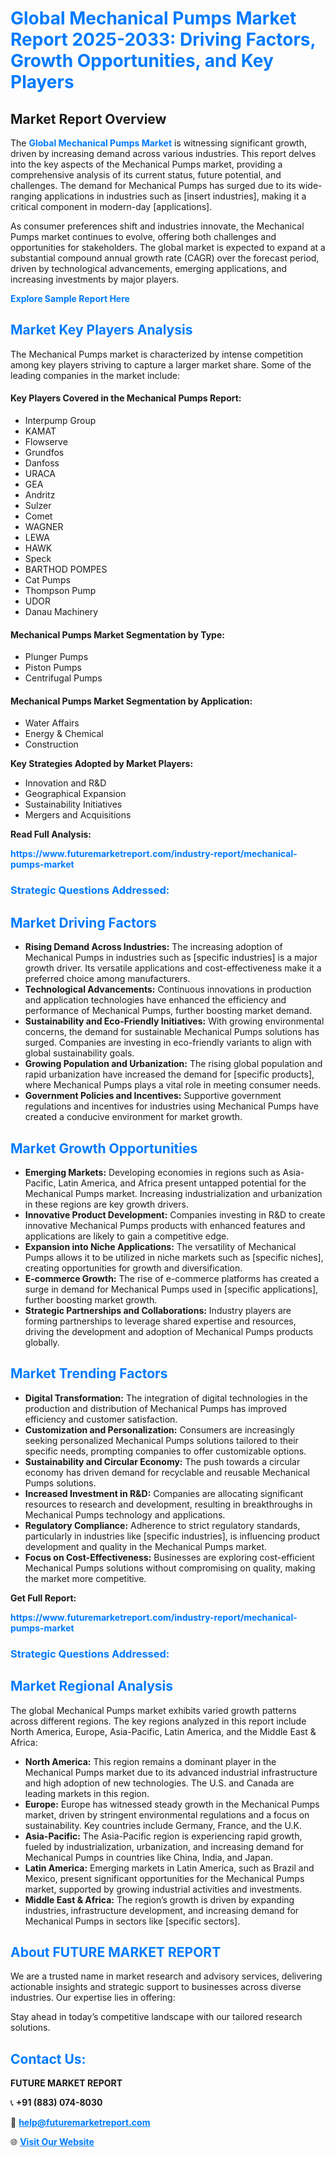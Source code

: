 <h1 style="color: #007BFF;">Global Mechanical Pumps Market Report 2025-2033: Driving Factors, Growth Opportunities, and Key Players</h1>

<section id="overview">
<h2>Market Report Overview</h2>
<p>The <a href="https://www.futuremarketreport.com/industry-report/mechanical-pumps-market" style="color: #007BFF; text-decoration: none;"><strong>Global Mechanical Pumps Market</strong></a> is witnessing significant growth, driven by increasing demand across various industries. This report delves into the key aspects of the Mechanical Pumps market, providing a comprehensive analysis of its current status, future potential, and challenges. The demand for Mechanical Pumps has surged due to its wide-ranging applications in industries such as [insert industries], making it a critical component in modern-day [applications].</p>
<p>As consumer preferences shift and industries innovate, the Mechanical Pumps market continues to evolve, offering both challenges and opportunities for stakeholders. The global market is expected to expand at a substantial compound annual growth rate (CAGR) over the forecast period, driven by technological advancements, emerging applications, and increasing investments by major players.</p>
</section>

<section id="overview">
<p><a href="https://www.futuremarketreport.com/request-sample/reportId=33614" style="color: #007BFF; text-decoration: none;"><strong>Explore Sample Report Here</strong></a></p>
</section>

<section id="key-players">
<h2 style="color: #007BFF;">Market Key Players Analysis</h2>
<p>The Mechanical Pumps market is characterized by intense competition among key players striving to capture a larger market share. Some of the leading companies in the market include:</p>
<h4>Key Players Covered in the Mechanical Pumps Report:</h4>
<ul><li>Interpump Group</li><li>KAMAT</li><li>Flowserve</li><li>Grundfos</li><li>Danfoss</li><li>URACA</li><li>GEA</li><li>Andritz</li><li>Sulzer</li><li>Comet</li><li>WAGNER</li><li>LEWA</li><li>HAWK</li><li>Speck</li><li>BARTHOD POMPES</li><li>Cat Pumps</li><li>Thompson Pump</li><li>UDOR</li><li>Danau Machinery</li></ul>
<h4>Mechanical Pumps Market Segmentation by Type:</h4>
<ul><li>Plunger Pumps</li><li>Piston Pumps</li><li>Centrifugal Pumps</li></ul>

<h4>Mechanical Pumps Market Segmentation by Application:</h4>
<ul><li>Water Affairs</li><li>Energy &amp; Chemical</li><li>Construction</li></ul>
<p><strong>Key Strategies Adopted by Market Players:</strong></p>
<ul>
<li>Innovation and R&D</li>
<li>Geographical Expansion</li>
<li>Sustainability Initiatives</li>
<li>Mergers and Acquisitions</li>
</ul>
</section>

<section>
<p><strong>Read Full Analysis: </strong></p><a href="https://www.futuremarketreport.com/industry-report/mechanical-pumps-market" style="color: #007BFF; text-decoration: none;"><strong>https://www.futuremarketreport.com/industry-report/mechanical-pumps-market</strong></a>
<h3 style="color: #007BFF;">Strategic Questions Addressed:</h3>
</section>

<section id="driving-factors">
<h2 style="color: #007BFF;">Market Driving Factors</h2>
<ul>
<li><strong>Rising Demand Across Industries:</strong> The increasing adoption of Mechanical Pumps in industries such as [specific industries] is a major growth driver. Its versatile applications and cost-effectiveness make it a preferred choice among manufacturers.</li>
<li><strong>Technological Advancements:</strong> Continuous innovations in production and application technologies have enhanced the efficiency and performance of Mechanical Pumps, further boosting market demand.</li>
<li><strong>Sustainability and Eco-Friendly Initiatives:</strong> With growing environmental concerns, the demand for sustainable Mechanical Pumps solutions has surged. Companies are investing in eco-friendly variants to align with global sustainability goals.</li>
<li><strong>Growing Population and Urbanization:</strong> The rising global population and rapid urbanization have increased the demand for [specific products], where Mechanical Pumps plays a vital role in meeting consumer needs.</li>
<li><strong>Government Policies and Incentives:</strong> Supportive government regulations and incentives for industries using Mechanical Pumps have created a conducive environment for market growth.</li>
</ul>
</section>

<section id="growth-opportunities">
<h2 style="color: #007BFF;">Market Growth Opportunities</h2>
<ul>
<li><strong>Emerging Markets:</strong> Developing economies in regions such as Asia-Pacific, Latin America, and Africa present untapped potential for the Mechanical Pumps market. Increasing industrialization and urbanization in these regions are key growth drivers.</li>
<li><strong>Innovative Product Development:</strong> Companies investing in R&D to create innovative Mechanical Pumps products with enhanced features and applications are likely to gain a competitive edge.</li>
<li><strong>Expansion into Niche Applications:</strong> The versatility of Mechanical Pumps allows it to be utilized in niche markets such as [specific niches], creating opportunities for growth and diversification.</li>
<li><strong>E-commerce Growth:</strong> The rise of e-commerce platforms has created a surge in demand for Mechanical Pumps used in [specific applications], further boosting market growth.</li>
<li><strong>Strategic Partnerships and Collaborations:</strong> Industry players are forming partnerships to leverage shared expertise and resources, driving the development and adoption of Mechanical Pumps products globally.</li>
</ul>
</section>

<section id="trending-factors">
<h2 style="color: #007BFF;">Market Trending Factors</h2>
<ul>
<li><strong>Digital Transformation:</strong> The integration of digital technologies in the production and distribution of Mechanical Pumps has improved efficiency and customer satisfaction.</li>
<li><strong>Customization and Personalization:</strong> Consumers are increasingly seeking personalized Mechanical Pumps solutions tailored to their specific needs, prompting companies to offer customizable options.</li>
<li><strong>Sustainability and Circular Economy:</strong> The push towards a circular economy has driven demand for recyclable and reusable Mechanical Pumps solutions.</li>
<li><strong>Increased Investment in R&D:</strong> Companies are allocating significant resources to research and development, resulting in breakthroughs in Mechanical Pumps technology and applications.</li>
<li><strong>Regulatory Compliance:</strong> Adherence to strict regulatory standards, particularly in industries like [specific industries], is influencing product development and quality in the Mechanical Pumps market.</li>
<li><strong>Focus on Cost-Effectiveness:</strong> Businesses are exploring cost-efficient Mechanical Pumps solutions without compromising on quality, making the market more competitive.</li>
</ul>
</section>

<section>
<p><strong>Get Full Report: </strong></p><a href="https://www.futuremarketreport.com/industry-report/mechanical-pumps-market" style="color: #007BFF; text-decoration: none;"><strong>https://www.futuremarketreport.com/industry-report/mechanical-pumps-market</strong></a>
<h3 style="color: #007BFF;">Strategic Questions Addressed:</h3>
</section>


<section id="regional-analysis">
<h2 style="color: #007BFF;">Market Regional Analysis</h2>
<p>The global Mechanical Pumps market exhibits varied growth patterns across different regions. The key regions analyzed in this report include North America, Europe, Asia-Pacific, Latin America, and the Middle East & Africa:</p>
<ul>
<li><strong>North America:</strong> This region remains a dominant player in the Mechanical Pumps market due to its advanced industrial infrastructure and high adoption of new technologies. The U.S. and Canada are leading markets in this region.</li>
<li><strong>Europe:</strong> Europe has witnessed steady growth in the Mechanical Pumps market, driven by stringent environmental regulations and a focus on sustainability. Key countries include Germany, France, and the U.K.</li>
<li><strong>Asia-Pacific:</strong> The Asia-Pacific region is experiencing rapid growth, fueled by industrialization, urbanization, and increasing demand for Mechanical Pumps in countries like China, India, and Japan.</li>
<li><strong>Latin America:</strong> Emerging markets in Latin America, such as Brazil and Mexico, present significant opportunities for the Mechanical Pumps market, supported by growing industrial activities and investments.</li>
<li><strong>Middle East & Africa:</strong> The region’s growth is driven by expanding industries, infrastructure development, and increasing demand for Mechanical Pumps in sectors like [specific sectors].</li>
</ul>
</section>

<footer>
<h2 style="color: #007BFF;">About FUTURE MARKET REPORT</h2>
<p>We are a trusted name in market research and advisory services, delivering actionable insights and strategic support to businesses across diverse industries. Our expertise lies in offering:</p>

<p>Stay ahead in today’s competitive landscape with our tailored research solutions.</p>

<h2 style="color: #007BFF;">Contact Us:</h2>
<p><strong>FUTURE MARKET REPORT</strong></p>
<p>📞 <strong>+91 (883) 074-8030</strong></p>
<p>📧 <strong><a href="mailto:help@futuremarketreport.com" style="color: #007BFF;">help@futuremarketreport.com</a></strong></p>
<p>🌐 <strong><a href="https://www.futuremarketreport.com/" style="color: #007BFF;">Visit Our Website</a></strong></p>
</footer>